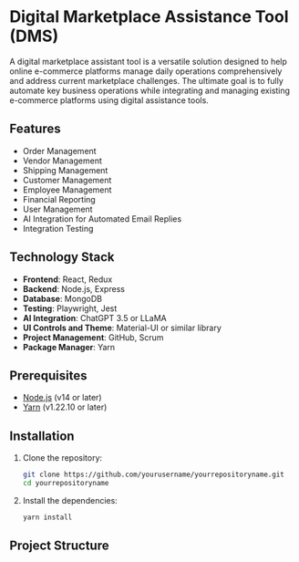 # Digital Marketplace Assistance Tool (DMS)

A digital marketplace assistant tool is a versatile solution designed to help online e-commerce platforms manage daily operations comprehensively and address current marketplace challenges. 
The ultimate goal is to fully automate key business operations while integrating and managing existing e-commerce platforms using digital assistance tools.

## Features

- Order Management
- Vendor Management
- Shipping Management
- Customer Management
- Employee Management
- Financial Reporting
- User Management
- AI Integration for Automated Email Replies
- Integration Testing

## Technology Stack

- **Frontend**: React, Redux
- **Backend**: Node.js, Express
- **Database**: MongoDB
- **Testing**: Playwright, Jest
- **AI Integration**: ChatGPT 3.5 or LLaMA
- **UI Controls and Theme**: Material-UI or similar library
- **Project Management**: GitHub, Scrum
- **Package Manager**: Yarn

## Prerequisites

- [Node.js](https://nodejs.org/) (v14 or later)
- [Yarn](https://yarnpkg.com/) (v1.22.10 or later)

## Installation

1. Clone the repository:

    ```sh
    git clone https://github.com/yourusername/yourrepositoryname.git
    cd yourrepositoryname
    ```

2. Install the dependencies:

    ```sh
    yarn install
    ```



## Project Structure

